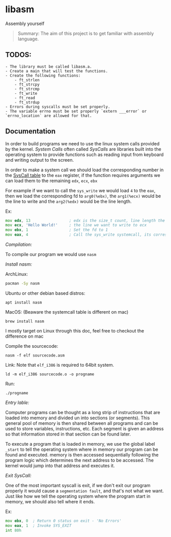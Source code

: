 # libasm

Assembly yourself

> Summary: The aim of this project is to get familiar with assembly language.

## TODOS:
	- The library must be called libasm.a.
	- Create a main that will test the functions.
	- Create the following functions:
		- ft_strlen 
		- ft_strcpy
		- ft_strcmp
		- ft_write
		- ft_read
		- ft_strdup
	- Errors during syscalls must be set properly.
	- The variable errno must be set properly `extern ___error` or `errno_location` are allowed for that.

## Documentation

In order to build programs we need to use the linux system calls provided by the kernel. 
*System Calls* often called *SysCalls* are libraries built into the operating system to provide functions such as reading input from keyboard and writing output to the screen.

In order to make a system call we should load the corresponding number in the [SysCall table](https://chromium.googlesource.com/chromiumos/docs/+/HEAD/constants/syscalls.md#x86-32_bit) to the `eax` register,
if the function requires arguments we can load them to the remaining `edx`, `ecx`, `ebx`

For example if we want to call the `sys_write` we would load `4` to the `eax`, then we load the corresponding fd to `arg0(%ebx)`, the `arg1(%ecx)` would be the line to write and the `arg2(%edx)` would be the line length.

Ex:
```asm
mov edx, 13					; edx is the size_t count, line length the last space is reserved to '\0'
mov ecx, 'Hello World!'		; the line we want to write to ecx
mov ebx, 1					; Set the fd to 1
mov eax, 4					; Call the sys_write systemcall, its corresponding number [_NR] is 4 in the sys call table
```

*Compilation:*

To compile our program we would use `nasm`

*Install nasm:*

ArchLinux:
```sh
pacman -Sy nasm
```
Ubuntu or other debian based distros:
```
apt install nasm
```
MacOS: (Beaware the systemcall table is different on mac)
```
brew install nasm
```

I mostly target on Linux through this doc, feel free to checkout the difference on mac

Compile the sourcecode:
```
nasm -f elf sourcecode.asm
```

Link: Note that `elf_i386` is required to 64bit system.
```
ld -m elf_i386 sourcecode.o -o progname
```

Run:
```
./progname
```

*Entry lable:*

Computer programs can be thought as a long strip of instructions that are loaded into memory and divided un into sections (or segments).
This general pool of memory is then shared between all programs and can be used to store variables, instructions, etc.
Each segment is given an address so that information stored in that section can be found later.

To execute a program that is loaded in memory, we use the global label `_start` to tell the operating system where in memory our program can be found and executed.
memory is then accessed sequentially following the program logic which determines the next address to be accessed. The kernel would jump into that address and executes it.

*Exit SysCall:*

One of the most important syscall is exit, if we don't exit our program properly it would cause a `segmentation fault`, and that's not what we want.
Just like how we tell the operating system where the program start in memory, we should also tell where it ends.

Ex:
```asm
mov ebx, 0	; Return 0 status on exit - 'No Errors'
mov eax, 1	; Invoke SYS_EXIT
int	80h
```
